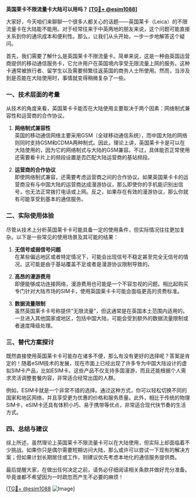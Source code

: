 **英国莱卡不限流量卡大陆可以用吗？ [[TG💪+ @esim1088](https://t.me/s/esim1088)]**

大家好，今天咱们来聊聊一个很多人都关心的话题——英国莱卡（Leica）的不限流量卡在大陆能不能用。对于经常往来于中英两地的朋友来说，这个问题可能直接关系到你的通讯成本和便利性。那么，让我们从头开始，一步一步地解答这个疑问。

首先，我们需要了解什么是英国莱卡不限流量卡。简单来说，这是一种由英国运营商提供的移动通信服务卡，它允许用户在英国境内享受无限流量上网的服务。这种卡通常被旅行者、留学生以及需要频繁往返英国的商务人士所使用。然而，当涉及到是否能在大陆使用时，事情就变得稍微复杂了一些。

### **一、技术层面的考量**

从技术的角度来看，英国莱卡卡能否在大陆使用主要取决于两个因素：网络制式兼容性和运营商的合作协议。

1. **网络制式兼容性**  
   英国的移动通信网络主要采用GSM（全球移动通信系统），而中国大陆的网络则同时支持GSM和CDMA两种制式。因此，理论上讲，英国莱卡卡是可以在大陆使用的，因为它的网络制式与大陆的GSM兼容。不过，具体能否正常使用还需要看卡片上的频段设置是否匹配大陆运营商的基站频段。

2. **运营商的合作协议**  
   即使网络制式兼容，还需要考虑运营商之间的合作协议。如果英国莱卡卡的运营商没有与中国大陆的运营商达成漫游协议，那么即使你的手机能识别出信号，也无法正常拨打电话或上网。反之，如果存在有效的漫游协议，那么你就有可能享受到基本的通信服务。

### **二、实际使用体验**

尽管从技术上分析英国莱卡卡可能具备一定的使用条件，但实际情况往往更加复杂。以下是一些常见的使用场景及其可能的结果：

1. **无信号或弱信号问题**  
   在某些偏远地区或者特定情况下，可能会出现信号不稳定甚至完全无信号的情况。这可能是由于基站覆盖不足或者是漫游协议限制导致的。

2. **高昂的漫游费用**  
   即便能够成功连接网络，漫游费用也可能是一个不容忽视的问题。相比起购买专门针对大陆市场的SIM卡，使用英国莱卡卡可能会面临更高的资费标准。

3. **数据流量限制**  
   虽然英国莱卡卡号称提供“无限流量”，但这通常是在英国本土范围内适用的。一旦进入其他国家或地区，包括中国大陆，可能会受到额外的数据流量限制或者速度降级处理。

### **三、替代方案探讨**

既然直接使用英国莱卡卡可能存在诸多不便，那么有没有更好的选择呢？答案是肯定的！随着eSIM技术的发展，现在市面上已经出现了许多专为中国大陆设计的虚拟SIM卡产品，比如ESIM卡。这些产品不仅支持多国漫游，而且还能根据个人需求灵活调整套餐内容，非常适合经常出国的人群。

例如，ESIM卡就是一个非常不错的选择。通过这种方式，你可以轻松切换不同的国家和地区网络，并且享受更为优惠的价格和服务质量。此外，相比于传统的物理SIM卡，eSIM卡还具有体积小巧、易于携带等优点，非常适合现代快节奏的生活方式。

### **四、总结与建议**

综上所述，虽然理论上英国莱卡不限流量卡可以在大陆使用，但实际上却面临着不少挑战。如果你只是偶尔需要短期访问大陆，那么或许可以尝试一下现有的解决方案；但如果计划长期居住或工作，则建议优先考虑本地化的通信服务提供商。

最后提醒大家，在做出任何决定之前，请务必仔细阅读相关条款并做好充分准备。毕竟谁都不希望因为一时疏忽而产生不必要的麻烦！

[[TG💪+ @esim1088](https://t.me/s/esim1088) ![Image](https://i.postimg.cc/4NQfJmqS/Snipaste-2025-05-13-00-14-12.png)]